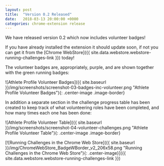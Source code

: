 ```yaml
---
layout: post
title:  "Version 0.2 Released"
date:   2018-03-13 20:00:00 +0000
categories: chrome-extension release
---
```

We have released version 0.2 which now includes volunteer badges!

If you have already installed the extension it should update soon, if not you can get it
from the [Chrome WebStore]({{ site.data.webstore.webstore-running-challenges-link }}) today!

The volunteer badges are, appropriately, purple, and are shown together with the
green running badges:

![Athlete Profile Volunteer Badges]({{ site.baseurl }}/img/screenshots/screenshot-03-badges-inc-volunteer.png "Athlete Profile Volunteer Badges"){: .center-image .image-border}

In addition a separate section in the challenge progress table has been created
to keep track of what volunteering roles have been completed, and how many times
each one has been done:

![Athlete Profile Volunteer Table]({{ site.baseurl }}/img/screenshots/screenshot-04-volunteer-challenges.png "Athlete Profile Volunteer Table"){: .center-image .image-border}

[![Running Challenges in the Chrome Web Store]({{ site.baseurl }}/img/ChromeWebStore_BadgeWBorder_v2_206x58.png "Running Challenges in the Chrome Web Store"){: .center-image}]({{ site.data.webstore.webstore-running-challenges-link }})

